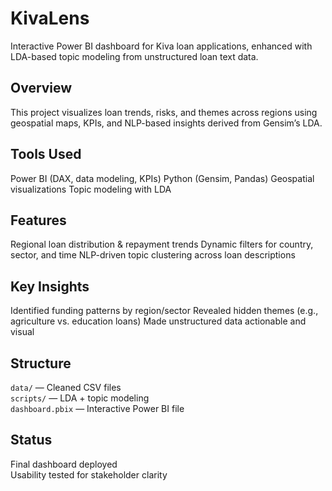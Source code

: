 # KivaLens

Interactive Power BI dashboard for Kiva loan applications, enhanced with LDA-based topic modeling from unstructured loan text data.

## Overview

This project visualizes loan trends, risks, and themes across regions using geospatial maps, KPIs, and NLP-based insights derived from Gensim’s LDA.

## Tools Used

Power BI (DAX, data modeling, KPIs)
Python (Gensim, Pandas)
Geospatial visualizations
Topic modeling with LDA

## Features

Regional loan distribution & repayment trends
Dynamic filters for country, sector, and time
NLP-driven topic clustering across loan descriptions

## Key Insights

Identified funding patterns by region/sector
Revealed hidden themes (e.g., agriculture vs. education loans)
Made unstructured data actionable and visual

## Structure

`data/` — Cleaned CSV files  
`scripts/` — LDA + topic modeling  
`dashboard.pbix` — Interactive Power BI file  

## Status

Final dashboard deployed  
Usability tested for stakeholder clarity  

